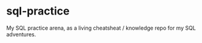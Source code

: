 # sql-practice
My SQL practice arena,  as a living cheatsheat / knowledge repo for my SQL adventures.

